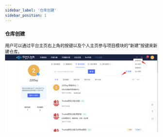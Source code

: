 ```yaml
---
sidebar_label: '仓库创建'      
sidebar_position: 1     
---
```

  ### 仓库创建
用户可以通过平台主页右上角的按键以及个人主页参与项目模块的“新建”按键来新建仓库。
  ![](../../static/img/代码库管理/仓库创建/仓库创建.png)<br/>